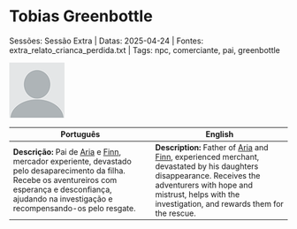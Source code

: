 
# Tobias Greenbottle

Sessões: Sessão Extra | Datas: 2025-04-24 | Fontes: extra_relato_crianca_perdida.txt | Tags: npc, comerciante, pai, greenbottle

![Tobias Greenbottle](blank.png)

| Português | English |
|-----------|---------|
| **Descrição:** Pai de [Aria](aria_greenbottle.md) e [Finn](finn_greenbottle.md), mercador experiente, devastado pelo desaparecimento da filha. Recebe os aventureiros com esperança e desconfiança, ajudando na investigação e recompensando-os pelo resgate. | **Description:** Father of [Aria](aria_greenbottle.md) and [Finn](finn_greenbottle.md), experienced merchant, devastated by his daughters disappearance. Receives the adventurers with hope and mistrust, helps with the investigation, and rewards them for the rescue. |

